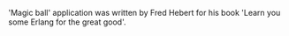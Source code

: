 'Magic ball' application was written by Fred Hebert for his book 'Learn you some Erlang for the great good'. 
